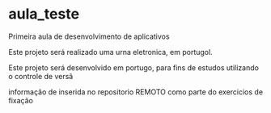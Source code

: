 # aula_teste
Primeira aula de desenvolvimento de aplicativos 

Este projeto será realizado uma urna eletronica, em portugol.

Este projeto será desenvolvido em portugo, para fins de estudos utilizando o controle de versã

informação de inserida no repositorio REMOTO como parte do exercicios de fixação 
